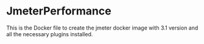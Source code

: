# JmeterPerformance
This is the Docker file to create the jmeter docker image with 3.1 version and all the necessary plugins installed.
